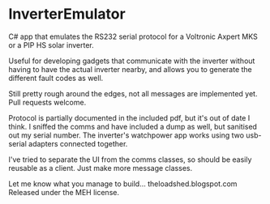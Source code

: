 # InverterEmulator
C# app that emulates the RS232 serial protocol for a Voltronic Axpert MKS or a PIP HS solar inverter.

Useful for developing gadgets that communicate with the inverter without having to have the actual inverter nearby, and allows you to generate the different fault codes as well.

Still pretty rough around the edges, not all messages are implemented yet. Pull requests welcome.

Protocol is partially documented in the included pdf, but it's out of date I think. I sniffed the comms and have included a dump as well, but sanitised out my serial number. 
The inverter's watchpower app works using two usb-serial adapters connected together.

I've tried to separate the UI from the comms classes, so should be easily reusable as a client. Just make more message classes.

Let me know what you manage to build... theloadshed.blogspot.com
Released under the MEH license.
